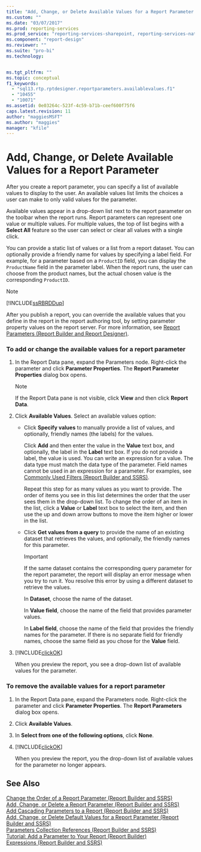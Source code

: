 ```yaml
---
title: "Add, Change, or Delete Available Values for a Report Parameter | Microsoft Docs"
ms.custom: ""
ms.date: "03/07/2017"
ms.prod: reporting-services
ms.prod_service: "reporting-services-sharepoint, reporting-services-native"
ms.component: "report-design"
ms.reviewer: ""
ms.suite: "pro-bi"
ms.technology: 


ms.tgt_pltfrm: ""
ms.topic: conceptual
f1_keywords: 
  - "sql13.rtp.rptdesigner.reportparameters.availablevalues.f1"
  - "10455"
  - "10071"
ms.assetid: 0e03264c-523f-4c59-b71b-ceef600f75f6
caps.latest.revision: 11
author: "maggiesMSFT"
ms.author: "maggies"
manager: "kfile"
---
```

# Add, Change, or Delete Available Values for a Report Parameter
  After you create a report parameter, you can specify a list of available values to display to the user. An available values list limits the choices a user can make to only valid values for the parameter.  
  
 Available values appear in a drop-down list next to the report parameter on the toolbar when the report runs. Report parameters can represent one value or multiple values. For multiple values, the top of list begins with a **Select All** feature so the user can select or clear all values with a single click.  
  
 You can provide a static list of values or a list from a report dataset. You can optionally provide a friendly name for values by specifying a label field. For example, for a parameter based on a `ProductID` field, you can display the `ProductName` field in the parameter label. When the report runs, the user can choose from the product names, but the actual chosen value is the corresponding `ProductID`.  
  
> [!NOTE]  
>  [!INCLUDE[ssRBRDDup](../../includes/ssrbrddup-md.md)]  
  
 After you publish a report, you can override the available values that you define in the report in the report authoring tool, by setting parameter property values on the report server. For more information, see [Report Parameters &#40;Report Builder and Report Designer&#41;](../../reporting-services/report-design/report-parameters-report-builder-and-report-designer.md).  
  
### To add or change the available values for a report parameter  
  
1.  In the Report Data pane, expand the Parameters node. Right-click the parameter and click **Parameter Properties**. The **Report Parameter Properties** dialog box opens.  
  
    > [!NOTE]  
    >  If the Report Data pane is not visible, click **View** and then click **Report Data**.  
  
2.  Click **Available Values**. Select an available values option:  
  
    -   Click **Specify values** to manually provide a list of values, and optionally, friendly names (the labels) for the values.  
  
         Click **Add** and then enter the value in the **Value** text box, and optionally, the label in the **Label** text box. If you do not provide a label, the value is used. You can write an expression for a value. The data type must match the data type of the parameter. Field names cannot be used in an expression for a parameter. For examples, see [Commonly Used Filters &#40;Report Builder and SSRS&#41;](../../reporting-services/report-design/commonly-used-filters-report-builder-and-ssrs.md).  
  
         Repeat this step for as many values as you want to provide. The order of items you see in this list determines the order that the user sees them in the drop-down list. To change the order of an item in the list, click a **Value** or **Label** text box to select the item, and then use the up and down arrow buttons to move the item higher or lower in the list.  
  
    -   Click **Get values from a query** to provide the name of an existing dataset that retrieves the values, and optionally, the friendly names for this parameter.  
  
        > [!IMPORTANT]  
        >  If the same dataset contains the corresponding query parameter for the report parameter, the report will display an error message when you try to run it. You resolve this error by using a different dataset to retrieve the values.  
  
         In **Dataset**, choose the name of the dataset.  
  
         In **Value field**, choose the name of the field that provides parameter values.  
  
         In **Label field**, choose the name of the field that provides the friendly names for the parameter. If there is no separate field for friendly names, choose the same field as you chose for the **Value** field.  
  
3.  [!INCLUDE[clickOK](../../includes/clickok-md.md)]  
  
     When you preview the report, you see a drop-down list of available values for the parameter.  
  
### To remove the available values for a report parameter  
  
1.  In the Report Data pane, expand the Parameters node. Right-click the parameter and click **Parameter Properties**. The **Report Parameters** dialog box opens.  
  
2.  Click **Available Values**.  
  
3.  In **Select from one of the following options**, click **None**.  
  
4.  [!INCLUDE[clickOK](../../includes/clickok-md.md)]  
  
     When you preview the report, you the drop-down list of available values for the parameter no longer appears.  
  
## See Also  
 [Change the Order of a Report Parameter &#40;Report Builder and SSRS&#41;](../../reporting-services/report-design/change-the-order-of-a-report-parameter-report-builder-and-ssrs.md)   
 [Add, Change, or Delete a Report Parameter &#40;Report Builder and SSRS&#41;](../../reporting-services/report-design/add-change-or-delete-a-report-parameter-report-builder-and-ssrs.md)   
 [Add Cascading Parameters to a Report &#40;Report Builder and SSRS&#41;](../../reporting-services/report-design/add-cascading-parameters-to-a-report-report-builder-and-ssrs.md)   
 [Add, Change, or Delete Default Values for a Report Parameter &#40;Report Builder and SSRS&#41;](../../reporting-services/report-design/add-change-or-delete-default-values-for-a-report-parameter.md)   
 [Parameters Collection References &#40;Report Builder and SSRS&#41;](../../reporting-services/report-design/built-in-collections-parameters-collection-references-report-builder.md)   
 [Tutorial: Add a Parameter to Your Report &#40;Report Builder&#41;](../../reporting-services/tutorial-add-a-parameter-to-your-report-report-builder.md)   
 [Expressions &#40;Report Builder and SSRS&#41;](../../reporting-services/report-design/expressions-report-builder-and-ssrs.md)  
  
  
